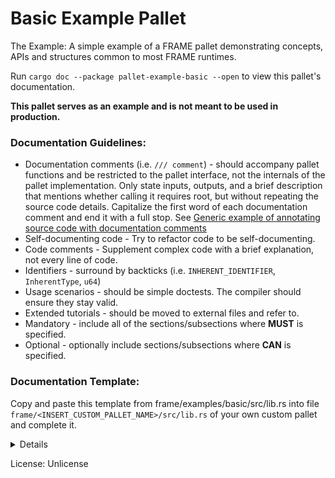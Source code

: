 <!-- markdown-link-check-disable -->
# Basic Example Pallet

<!-- Original author of paragraph: @gavofyork -->
The Example: A simple example of a FRAME pallet demonstrating
concepts, APIs and structures common to most FRAME runtimes.

Run `cargo doc --package pallet-example-basic --open` to view this pallet's documentation.

**This pallet serves as an example and is not meant to be used in production.**

### Documentation Guidelines:

<!-- Original author of paragraph: Various. Based on collation of review comments to PRs addressing issues with -->
<!-- label 'S3-FRAME' in https://github.com/paritytech/axlib-developer-hub/issues -->
<ul>
    <li>Documentation comments (i.e. <code>/// comment</code>) - should
        accompany pallet functions and be restricted to the pallet interface,
        not the internals of the pallet implementation. Only state inputs,
        outputs, and a brief description that mentions whether calling it
        requires root, but without repeating the source code details.
        Capitalize the first word of each documentation comment and end it with
        a full stop. See
        <a href="https://github.com/paritytech/axlib#72-contributing-to-documentation-for-axlib-packages"
        target="_blank"> Generic example of annotating source code with documentation comments</a></li>
    <li>Self-documenting code - Try to refactor code to be self-documenting.</li>
    <li>Code comments - Supplement complex code with a brief explanation, not every line of code.</li>
    <li>Identifiers - surround by backticks (i.e. <code>INHERENT_IDENTIFIER</code>, <code>InherentType</code>,
        <code>u64</code>)</li>
    <li>Usage scenarios - should be simple doctests. The compiler should ensure they stay valid.</li>
    <li>Extended tutorials - should be moved to external files and refer to.</li>
    <!-- Original author of paragraph: @AmarRSingh -->
    <li>Mandatory - include all of the sections/subsections where <b>MUST</b> is specified.</li>
    <li>Optional - optionally include sections/subsections where <b>CAN</b> is specified.</li>
</ul>

### Documentation Template:<br>

Copy and paste this template from frame/examples/basic/src/lib.rs into file
`frame/<INSERT_CUSTOM_PALLET_NAME>/src/lib.rs` of your own custom pallet and complete it.
<details><p><pre>
// Add heading with custom pallet name

\# <INSERT_CUSTOM_PALLET_NAME> Pallet

// Add simple description

// Include the following links that shows what trait needs to be implemented to use the pallet
// and the supported dispatchables that are documented in the Call enum.

- \[`<INSERT_CUSTOM_PALLET_NAME>::Config`](https://docs.rs/pallet-example-basic/latest/pallet_example_basic/trait.Config.html)
- \[`Call`](https://docs.rs/pallet-example-basic/latest/pallet_example_basic/enum.Call.html)
- \[`Module`](https://docs.rs/pallet-example-basic/latest/pallet_example_basic/struct.Module.html)

\## Overview

<!-- Original author of paragraph: Various. See https://github.com/paritytech/axlib-developer-hub/issues/44 -->
// Short description of pallet's purpose.
// Links to Traits that should be implemented.
// What this pallet is for.
// What functionality the pallet provides.
// When to use the pallet (use case examples).
// How it is used.
// Inputs it uses and the source of each input.
// Outputs it produces.

<!-- Original author of paragraph: @Kianenigma in PR https://github.com/paritytech/axlib/pull/1951 -->
<!-- and comment https://github.com/paritytech/axlib-developer-hub/issues/44#issuecomment-471982710 -->

\## Terminology

// Add terminology used in the custom pallet. Include concepts, storage items, or actions that you think
// deserve to be noted to give context to the rest of the documentation or pallet usage. The author needs to
// use some judgment about what is included. We don't want a list of every storage item nor types - the user
// can go to the code for that. For example, "transfer fee" is obvious and should not be included, but
// "free balance" and "reserved balance" should be noted to give context to the pallet.
// Please do not link to outside resources. The reference docs should be the ultimate source of truth.

<!-- Original author of heading: @Kianenigma in PR https://github.com/paritytech/axlib/pull/1951 -->

\## Goals

// Add goals that the custom pallet is designed to achieve.

<!-- Original author of heading: @Kianenigma in PR https://github.com/paritytech/axlib/pull/1951 -->

\### Scenarios

<!-- Original author of paragraph: @Kianenigma. Based on PR https://github.com/paritytech/axlib/pull/1951 -->

\#### <INSERT_SCENARIO_NAME>

// Describe requirements prior to interacting with the custom pallet.
// Describe the process of interacting with the custom pallet for this scenario and public API functions used.

\## Interface

\### Supported Origins

// What origins are used and supported in this pallet (root, signed, none)
// i.e. root when <code>\`ensure_root\`</code> used
// i.e. none when <code>\`ensure_none\`</code> used
// i.e. signed when <code>\`ensure_signed\`</code> used

<code>\`inherent\`</code> <INSERT_DESCRIPTION>

<!-- Original author of paragraph: @Kianenigma in comment -->
<!-- https://github.com/paritytech/axlib-developer-hub/issues/44#issuecomment-471982710 -->

\### Types

// Type aliases. Include any associated types and where the user would typically define them.

<code>\`ExampleType\`</code> <INSERT_DESCRIPTION>

<!-- Original author of paragraph: ??? -->

// Reference documentation of aspects such as `storageItems` and `dispatchable` functions should only be
// included in the https://docs.rs Rustdocs for Axlib and not repeated in the README file.

\### Dispatchable Functions

<!-- Original author of paragraph: @AmarRSingh & @joepetrowski -->

// A brief description of dispatchable functions and a link to the rustdoc with their actual documentation.

// <b>MUST</b> have link to Call enum
// <b>MUST</b> have origin information included in function doc
// <b>CAN</b> have more info up to the user

\### Public Functions

<!-- Original author of paragraph: @joepetrowski -->

// A link to the rustdoc and any notes about usage in the pallet, not for specific functions.
// For example, in the Balances Pallet: "Note that when using the publicly exposed functions,
// you (the runtime developer) are responsible for implementing any necessary checks
// (e.g. that the sender is the signer) before calling a function that will affect storage."

<!-- Original author of paragraph: @AmarRSingh -->

// It is up to the writer of the respective pallet (with respect to how much information to provide).

\#### Public Inspection functions - Immutable (getters)

// Insert a subheading for each getter function signature

\##### <code>\`example_getter_name()\`</code>

// What it returns
// Why, when, and how often to call it
// When it could panic or error
// When safety issues to consider

\#### Public Mutable functions (changing state)

// Insert a subheading for each setter function signature

\##### <code>\`example_setter_name(origin, parameter_name: T::ExampleType)\`</code>

// What state it changes
// Why, when, and how often to call it
// When it could panic or error
// When safety issues to consider
// What parameter values are valid and why

\### Storage Items

// Explain any storage items included in this pallet

\### Digest Items

// Explain any digest items included in this pallet

\### Inherent Data

// Explain what inherent data (if any) is defined in the pallet and any other related types

\### Events:

// Insert events for this pallet if any

\### Errors:

// Explain what generates errors

\## Usage

// Insert 2-3 examples of usage and code snippets that show how to
// use <INSERT_CUSTOM_PALLET_NAME> Pallet in a custom pallet.

\### Prerequisites

// Show how to include necessary imports for <INSERT_CUSTOM_PALLET_NAME> and derive
// your pallet configuration trait with the `INSERT_CUSTOM_PALLET_NAME` trait.

\```rust
use <INSERT_CUSTOM_PALLET_NAME>;

pub trait Config: <INSERT_CUSTOM_PALLET_NAME>::Config { }
\```

\### Simple Code Snippet

// Show a simple example (e.g. how to query a public getter function of <INSERT_CUSTOM_PALLET_NAME>)

\### Example from FRAME

// Show a usage example in an actual runtime

// See:
// - Axlib TCR https://github.com/parity-samples/axlib-tcr
// - Axlib Kitties https://shawntabrizi.github.io/axlib-collectables-workshop/#/

\## Genesis Config

<!-- Original author of paragraph: @joepetrowski -->

\## Dependencies

// Dependencies on other FRAME pallets and the genesis config should be mentioned,
// but not the Rust Standard Library.
// Genesis configuration modifications that may be made to incorporate this pallet
// Interaction with other pallets

<!-- Original author of heading: @AmarRSingh -->

\## Related Pallets

// Interaction with other pallets in the form of a bullet point list

\## References

<!-- Original author of paragraph: @joepetrowski -->

// Links to reference material, if applicable. For example, Phragmen, W3F research, etc.
// that the implementation is based on.
</pre></p></details>

License: Unlicense
